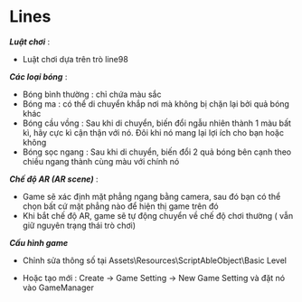 # Lines

***Luật chơi*** :
- Luật chơi dựa trên trò line98

***Các loại bóng*** :
- Bóng bình thường : chỉ chứa màu sắc
- Bóng ma : có thể di chuyển khắp nơi mà không bị chặn lại bởi quả bóng khác
- Bóng cầu vồng : Sau khi di chuyển, biến đổi ngẫu nhiên thành 1 màu bất kì, hãy cực kì cận thận với nó. Đôi khi nó mang lại lợi ích cho bạn hoặc không
- Bóng sọc ngang : Sau khi di chuyển, biến đổi 2 quả bóng bên cạnh theo chiều ngang thành cùng màu với chính nó

***Chế độ AR (AR scene)*** :
- Game sẽ xác định mặt phẳng ngang bằng camera, sau đó bạn có thể chọn bất cứ mặt phẳng nào để hiện thị game trên đó
- Khi bắt chế độ AR, game sẽ tự động chuyển về chế độ chơi thường ( vẫn giữ nguyên trạng thái trò chơi)


***Cấu hình game***

- Chỉnh sửa thông số tại Assets\Resources\ScriptAbleObject\Basic Level

- Hoặc tạo mới : Create -> Game Setting -> New Game Setting và đặt nó vào GameManager